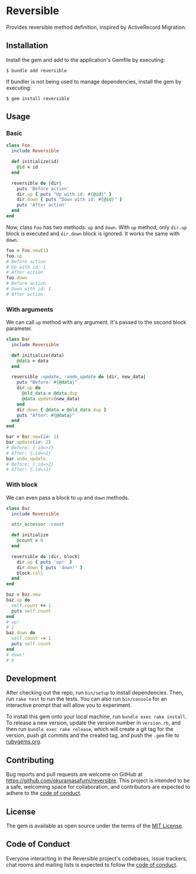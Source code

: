 # Reversible

Provides reversible method definition, inspired by ActiveRecord Migration.

## Installation

Install the gem and add to the application's Gemfile by executing:

    $ bundle add reversible

If bundler is not being used to manage dependencies, install the gem by executing:

    $ gem install reversible

## Usage

### Basic

```ruby
class Foo
  include Reversible

  def initialize(id)
    @id = id
  end

  reversible do |dir|
    puts 'Before action'
    dir.up { puts "Up with id: #{@id}" }
    dir.down { puts "Down with id: #{@id}" }
    puts 'After action'
  end
end
```

Now, class `Foo` has two methods: `up` and `down`. With `up` method, only `dir.up` block is executed and `dir.down` block is ignored. It works the same with `down`.

```ruby
foo = Foo.new(1)
foo.up
# Before action
# Up with id: 1
# After action
foo.down
# Before action
# Down with id: 1
# After action
```

### With arguments

We can call `up` method with any argument. It's passed to the second block parameter.

```ruby
class Bar
  include Reversible

  def initialize(data)
    @data = data
  end

  reversible :update, :undo_update do |dir, new_data|
    puts "Before: #{@data}"
    dir.up do
      @old_data = @data.dup
      @data.update(new_data)
    end
    dir.down { @data = @old_data.dup }
    puts "After: #{@data}"
  end
end

bar = Bar.new(id: 1)
bar.update(id: 2)
# Before: {:id=>1}
# After: {:id=>2}
bar.undo_update
# Before: {:id=>2}
# After: {:id=>1}
```

### With block

We can even pass a block to `up` and `down` methods.

```ruby
class Baz
  include Reversible

  attr_accessor :count

  def initialize
    @count = 0
  end

  reversible do |dir, block|
    dir.up { puts 'up!' }
    dir.down { puts 'down!' }
    block.call
  end
end

baz = Baz.new
baz.up do
  self.count += 1
  puts self.count
end
# up!
# 1
baz.down do
  self.count -= 1
  puts self.count
end
# down!
# 0
```

## Development

After checking out the repo, run `bin/setup` to install dependencies. Then, run `rake test` to run the tests. You can also run `bin/console` for an interactive prompt that will allow you to experiment.

To install this gem onto your local machine, run `bundle exec rake install`. To release a new version, update the version number in `version.rb`, and then run `bundle exec rake release`, which will create a git tag for the version, push git commits and the created tag, and push the `.gem` file to [rubygems.org](https://rubygems.org).

## Contributing

Bug reports and pull requests are welcome on GitHub at https://github.com/okuramasafumi/reversible. This project is intended to be a safe, welcoming space for collaboration, and contributors are expected to adhere to the [code of conduct](https://github.com/okuramasafumi/reversible/blob/master/CODE_OF_CONDUCT.md).

## License

The gem is available as open source under the terms of the [MIT License](https://opensource.org/licenses/MIT).

## Code of Conduct

Everyone interacting in the Reversible project's codebases, issue trackers, chat rooms and mailing lists is expected to follow the [code of conduct](https://github.com/okuramasafumi/reversible/blob/master/CODE_OF_CONDUCT.md).
